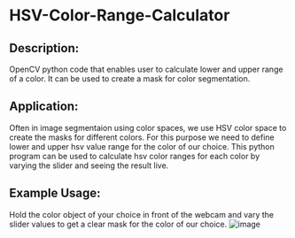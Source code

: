 # HSV-Color-Range-Calculator
## Description:
  OpenCV python code that enables user to calculate lower and upper range of a color. It can be used to create a mask for color segmentation.
  
## Application:
  Often in image segmentaion using color spaces, we use HSV color space to create the masks for different colors. For this purpose we need to define lower and upper hsv value range for the color of our choice. This python program can be used to calculate hsv color ranges for each color by varying the slider and seeing the result live.

## Example Usage:
  Hold the color object of your choice in front of the webcam and vary the slider values to get a clear mask for the color of our choice.
![image](https://user-images.githubusercontent.com/35259816/216229234-4ec74813-62e4-4178-9c7a-df729cee55f3.png)